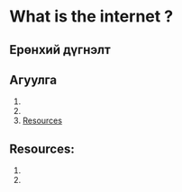 # What is the internet ?

## Ерөнхий дүгнэлт

## Агуулга

1. []()
2. []()
3. [Resources](#resources)

###

###

## Resources:

1. []()
2. []()

